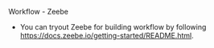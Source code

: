 
Workflow - Zeebe  

- You can tryout Zeebe for building workflow by following https://docs.zeebe.io/getting-started/README.html. 